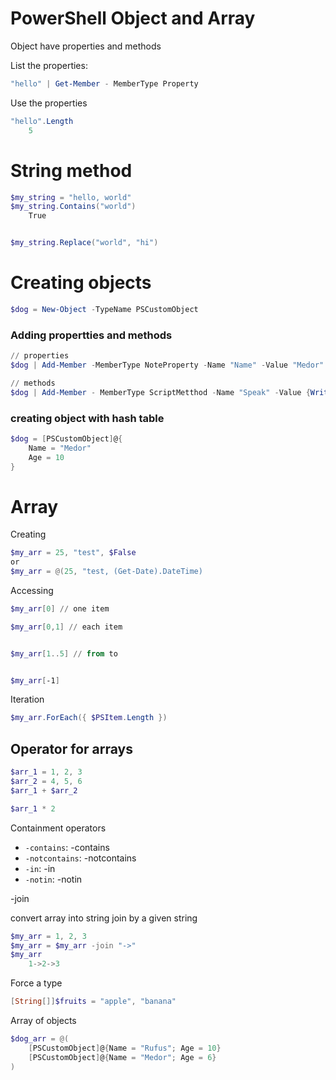 # PowerShell Object and Array

Object have properties and methods

List the properties:

```powershell
"hello" | Get-Member - MemberType Property
```

Use the properties

```powershell
"hello".Length
    5
```



# String method

```powershell
$my_string = "hello, world"
$my_string.Contains("world")
    True


$my_string.Replace("world", "hi")
```



# Creating objects

```powershell
$dog = New-Object -TypeName PSCustomObject
```

### Adding propertties and methods

```powershell
// properties
$dog | Add-Member -MemberType NoteProperty -Name "Name" -Value "Medor"

// methods
$dog | Add-Member - MemberType ScriptMetthod -Name "Speak" -Value {Write-Host "Woof!"}
```

### creating object with hash table

```powershell
$dog = [PSCustomObject]@{
    Name = "Medor"
    Age = 10
}
```





# Array

Creating 

```powershell
$my_arr = 25, "test", $False
or
$my_arr = @(25, "test, (Get-Date).DateTime)
```

Accessing

```powershell
$my_arr[0] // one item

$my_arr[0,1] // each item


$my_arr[1..5] // from to


$my_arr[-1]
```

Iteration

```powershell
$my_arr.ForEach({ $PSItem.Length })
```



## Operator for arrays

```powershell
$arr_1 = 1, 2, 3
$arr_2 = 4, 5, 6
$arr_1 + $arr_2

$arr_1 * 2
```



Containment operators

* `-contains`: <array> -contains <item>
* `-notcontains`: <array> -notcontains <item>
* `-in`: <item> -in <array>
* `-notin`: <item> -notin <array>

-join

convert array into string join by a given string

```powershell
$my_arr = 1, 2, 3
$my_arr = $my_arr -join "->"
$my_arr
    1->2->3
```



Force a type

```powershell
[String[]]$fruits = "apple", "banana"
```



Array of objects

```powershell
$dog_arr = @(
    [PSCustomObject]@{Name = "Rufus"; Age = 10}
    [PSCustomObject]@{Name = "Medor"; Age = 6}
)
```
